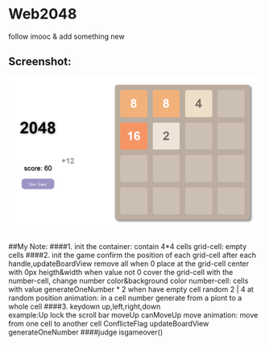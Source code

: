 # Web2048
follow imooc &amp; add something new

## Screenshot:
![](https://github.com/yxfanxiao/Web2048/raw/master/screen.png)  

##My Note:
####1. init the container: contain 4*4 cells
	grid-cell: empty cells
####2. init the game
	confirm the position of each grid-cell
	after each handle,updateBoardView
		remove all
		when 0 place at the grid-cell center with 0px heigth&width
		when value not 0 cover the grid-cell with the number-cell, change number color&background color
			number-cell: cells with value
	generateOneNumber * 2
		when have empty cell random 2 | 4 at random position
			animation: in a cell number generate from a piont to a whole cell
####3. keydown
	up,left,right,down	
	example:Up
		lock the scroll bar
		moveUp
			canMoveUp
			move
				animation: move from one cell to another cell
				ConflicteFlag
			updateBoardView
		generateOneNumber
		####judge isgameover()


